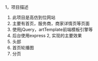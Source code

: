 1，项目描述
  1)	此项目是高仿到位网站
  2)	主要有首页，服务商，商家详情页等页面
  3)	使用jQuery，artTemplate前端模板引擎等
  4)	后台使用express
2, 实现的主要效果
   1) 头部
   2) 首页轮播图
   3) 分页